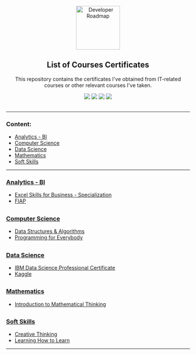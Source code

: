 <p align="center">
  <a href="https://github.com/marcoshsq/Marcos_Henrique_Portfolio">
    <img src="https://www.freeiconspng.com/uploads/market-research-icon-16.png" alt="Developer Roadmap" width="120" height="120">
  </a>
</p>
  <h2 align="center">List of Courses Certificates</h2>
  <p align="center">This repository contains the certificates I've obtained from IT-related courses or other relevant courses I've taken.</p>
 <div align="center"> 
  <a href="https://twitter.com/marcoshsq" target="_blank"><img src="https://img.shields.io/badge/Twitter-1DA1F2?style=for-the-badge&logo=twitter&logoColor=white" target="_blank"></a>
  <a href="https://www.linkedin.com/in/marcoshsq/" target="_blank"><img src="https://img.shields.io/badge/-LinkedIn-%230077B5?style=for-the-badge&logo=linkedin&logoColor=white" target="_blank"></a> 
  <a href="https://medium.com/@marcoshsq" target="_blank"><img src="https://img.shields.io/badge/Medium-12100E?style=for-the-badge&logo=medium&logoColor=white" target="_blank"></a> 
  <a href="https://www.kaggle.com/marcoshsq" target="_blank"><img src="https://img.shields.io/badge/Kaggle-20BEFF?style=for-the-badge&logo=Kaggle&logoColor=white" target="_blank"></a>
</div>
<br>

---

<h3>Content:</h3>

- [Analytics - BI](https://github.com/marcoshsq/Courses_Certificates#analytics---bi)
- [Computer Science](https://github.com/marcoshsq/Courses_Certificates#computer-science)
- [Data Science](https://github.com/marcoshsq/Courses_Certificates#data-science)
- [Mathematics](https://github.com/marcoshsq/Courses_Certificates#mathematics)
- [Soft Skills](https://github.com/marcoshsq/Courses_Certificates#soft-skills)

---

### [Analytics - BI](https://github.com/marcoshsq/Course_Certificates/tree/main/Analytics%20-%20BI)
  
  + [Excel Skills for Business - Specialization](https://github.com/marcoshsq/Courses_Certificates/tree/main/Analytics%20-%20BI/Excel%20skills%20for%20business%20-%20Specialization)
  + [FIAP](https://github.com/marcoshsq/Courses_Certificates/tree/main/Analytics%20-%20BI/FIAP)

##

### [Computer Science](https://github.com/marcoshsq/Course_Certificates/tree/main/Computer%20Science)

  + [Data Structures & Algorithms](https://github.com/marcoshsq/Courses_Certificates/tree/main/Computer%20Science/Data%20Structures%20%26%20Algorithms)
  + [Programming for Everybody](https://github.com/marcoshsq/Courses_Certificates/tree/main/Computer%20Science/Programming%20for%20Everybody)

##

### [Data Science](https://github.com/marcoshsq/Course_Certificates/tree/main/Data%20Science)

  + [IBM Data Science Professional Certificate](https://github.com/marcoshsq/Courses_Certificates/tree/main/Data%20Science/IBM%20Data%20Science%20(Professional%20Certificate))
  + [Kaggle](https://github.com/marcoshsq/Courses_Certificates/tree/main/Data%20Science/Kaggle)

##

### [Mathematics](https://github.com/marcoshsq/Course_Certificates/tree/main/Mathematics)

  + [Introduction to Mathematical Thinking](https://github.com/marcoshsq/Courses_Certificates/tree/main/Mathematics/Intro%20to%20Mathematical%20Thinking)

##

### [Soft Skills](https://github.com/marcoshsq/Courses_Certificates/tree/main/Soft%20Skills%20%26%20Personal%20Development)

  + [Creative Thinking](https://github.com/marcoshsq/Courses_Certificates/tree/main/Soft%20Skills%20%26%20Personal%20Development/Creative%20Thinking)
  + [Learning How to Learn](https://github.com/marcoshsq/Courses_Certificates/tree/main/Soft%20Skills%20%26%20Personal%20Development/Learning%20How%20to%20Learn)

---

